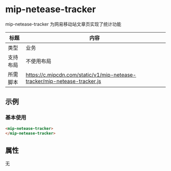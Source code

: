 # mip-netease-tracker

mip-netease-tracker 为网易移动站文章页实现了统计功能

标题|内容
----|----
类型|业务
支持布局|不使用布局
所需脚本|https://c.mipcdn.com/static/v1/mip-netease-tracker/mip-netease-tracker.js

## 示例

### 基本使用

```html
<mip-netease-tracker>
</mip-netease-tracker>
```

## 属性

无